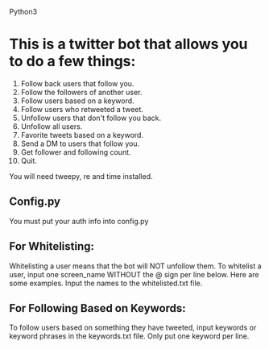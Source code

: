 Python3

# This is a twitter bot that allows you to do a few things:


1. Follow back users that follow you. 
2. Follow the followers of another user. 
3. Follow users based on a keyword. 
4. Follow users who retweeted a tweet.
5. Unfollow users that don't follow you back. 
6. Unfollow all users. 
7. Favorite tweets based on a keyword. 
8. Send a DM to users that follow you. 
9. Get follower and following count.
10. Quit. 


You will need tweepy, re and time installed.

## Config.py

You must put your auth info into config.py

## For Whitelisting:

Whitelisting a user means that the bot will NOT unfollow them. To whitelist a user, input one screen_name WITHOUT the @ sign per line below. Here are some examples. Input the names to the whitelisted.txt file.

## For Following Based on Keywords:

To follow users based on something they have tweeted, input keywords or keyword phrases in the keywords.txt file. Only put one keyword per line.
